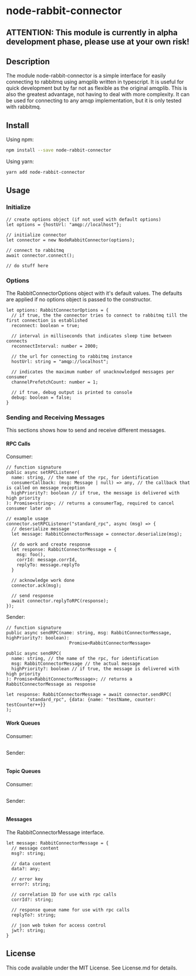 # node-rabbit-connector

## ATTENTION: This module is currently in alpha development phase, please use  at your own risk!

## Description
The module node-rabbit-connector is a simple interface for easily connecting to rabbitmq 
using amqplib written in typescript. It is useful for quick development but by far not as flexible as the
original amqplib. This is also the greatest advantage, not having to deal with more complexity.
It can be used for connecting to any amqp implementation, but it is only tested with rabbitmq.


## Install
Using npm:
```bash
npm install --save node-rabbit-connector
```
Using yarn:
```bash
yarn add node-rabbit-connector
```


## Usage
### Initialize
```
// create options object (if not used with default options)
let options = {hostUrl: "amqp://localhost"};

// initialize connector
let connector = new NodeRabbitConnector(options);

// connect to rabbitmq
await connector.connect();

// do stuff here
```

### Options
The RabbitConnectorOptions object with it's default values. The defaults are applied if no options
 object is passed to the constructor.
```
let options: RabbitConnectorOptions = {
  // if true, the the connector tries to connect to rabbitmq till the first connection is established
  reconnect: boolean = true;
    
  // interval in milliseconds that indicates sleep time between connects
  reconnectInterval: number = 2000;
    
  // the url for connecting to rabbitmq instance
  hostUrl: string = "amqp://localhost";
    
  // indicates the maximum number of unacknowledged messages per consumer
  channelPrefetchCount: number = 1;
    
  // if true, debug output is printed to console
  debug: boolean = false;
}
```

### Sending and Receiving Messages
This sections shows how to send and receive different messages.

#### RPC Calls
Consumer:
```
// function signature
public async setRPCListener(
  name: string, // the name of the rpc, for identification
  consumerCallback: (msg: Message | null) => any, // the callback that is called on message reception
  highPriority?: boolean // if true, the message is delivered with high priority
): Promise<string>; // returns a consumerTag, required to cancel consumer later on                         
```
                            
```
// example usage                                
connector.setRPCListener("standard_rpc", async (msg) => {
  // deserialize message
  let message: RabbitConnectorMessage = connector.deserialize(msg); 
        
  // do work and create response
  let response: RabbitConnectorMessage = {
    msg: foo(), 
    corrId: message.corrId, 
    replyTo: message.replyTo
  }
       
  // acknowledge work done
  connector.ack(msg);
  
  // send response
  await connector.replyToRPC(response);
});                                
```

Sender:
```
// function signature
public async sendRPC(name: string, msg: RabbitConnectorMessage, highPriority?: boolean):
                        Promise<RabbitConnectorMessage>
                        
public async sendRPC(
  name: string, // the name of the rpc, for identification
  msg: RabbitConnectorMessage // the actual message
  highPriority?: boolean // if true, the message is delivered with high priority
): Promise<RabbitConnectorMessage>; // returns a RabbitConnectorMessage as response                         
``` 

```
let response: RabbitConnectorMessage = await connector.sendRPC(
        "standard_rpc", {data: {name: "testName, counter: testCounter++}}
);
```

#### Work Queues
Consumer:
```

```

Sender:
```

```

#### Topic Queues
Consumer:
```

```

Sender:
```

```

#### Messages
The RabbitConnectorMessage interface.
```
let message: RabbitConnectorMessage = {
  // message content
  msg?: string;

  // data content
  data?: any;

  // error key
  error?: string;

  // correlation ID for use with rpc calls
  corrId?: string;

  // response queue name for use with rpc calls
  replyTo?: string;

  // json web token for access control
  jwt?: string;
}
```


## License
This code available under the MIT License.
See License.md for details.